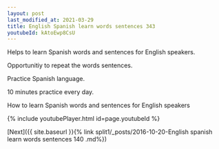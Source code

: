 ```yaml
---
layout: post
last_modified_at: 2021-03-29
title: English Spanish learn words sentences 343 
youtubeId: kAtoEwp8CsU
---
```

 
 
Helps to learn Spanish words and sentences for English speakers.

Opportunitiy to repeat the words sentences. 

Practice Spanish language. 
 
10 minutes practice every day. 
 
How to learn Spanish words and sentences for English speakers 
 
{% include youtubePlayer.html id=page.youtubeId %}
 
 
[Next]({{ site.baseurl }}{% link  split1/_posts/2016-10-20-English spanish learn words sentences 140 .md%})
 
